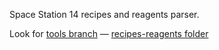 Space Station 14 recipes and reagents parser.

Look for [tools branch](https://github.com/Mr-Arceni/space_station_ADT/tree/tools) — [recipes-reagents folder](https://github.com/Mr-Arceni/space_station_ADT/tree/tools/Tools/recipes-reagents)

